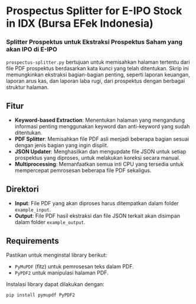 # Prospectus Splitter for E-IPO Stock in IDX (Bursa EFek Indonesia)
### Splitter Prospektus untuk Ekstraksi Prospektus Saham yang akan IPO di E-IPO

`prospectus-splitter.py` bertujuan untuk memisahkan halaman tertentu dari file PDF prospektus berdasarkan kata kunci yang telah ditentukan. Skrip ini memungkinkan ekstraksi bagian-bagian penting, seperti laporan keuangan, laporan arus kas, dan laporan laba rugi, dari prospektus dengan berbagai struktur halaman.

## Fitur

- **Keyword-based Extraction**: Menentukan halaman yang mengandung informasi penting menggunakan keyword dan anti-keyword yang sudah ditentukan.
- **PDF Splitter**: Memisahkan file PDF asli menjadi beberapa bagian sesuai dengan jenis bagian yang ingin displit.
- **JSON Updater**: Menghasilkan dan mengupdate file JSON untuk setiap prospektus yang diproses, untuk melakukan koreksi secara manual.
- **Multiprocessing**: Memanfaatkan semua inti CPU yang tersedia untuk mempercepat pemrosesan beberapa file PDF sekaligus.

## Direktori

- **Input**: File PDF yang akan diproses harus ditempatkan dalam folder `example_input`.
- **Output**: File PDF hasil ekstraksi dan file JSON terkait akan disimpan dalam folder `example_output`.

## Requirements

Pastikan untuk menginstal library berikut:
- `PyMuPDF` (fitz) untuk pemrosesan teks dalam PDF.
- `PyPDF2` untuk manipulasi halaman PDF.
  
Instalasi library dapat dilakukan dengan:
```bash
pip install pymupdf PyPDF2
